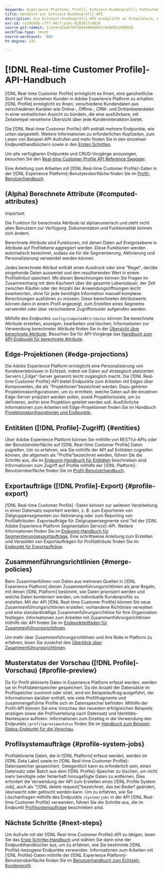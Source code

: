 ```yaml
---
keywords: Experience Platform; Profil; Echtzeit-Kundenprofil; Fehlerbehebung; API; einheitliches Profil; Einheitliches Profil; einheitliches Profil; Profil; rtcp; Profil aktivieren; Profil aktivieren; Profil aktivieren
title: Handbuch zur Echtzeit-Kundenprofil-API
description: Die Echtzeit-Kundenprofil-API ermöglicht es Entwicklern, Profildaten zu untersuchen und mit ihnen zu arbeiten, einschließlich Anzeigen von Profilen, Erstellen und Aktualisieren von Zusammenführungsrichtlinien, Exportieren oder Beispielprofildaten und Löschen von Profildaten, die nicht mehr benötigt werden oder fehlerhaft hinzugefügt wurden. In diesem Handbuch erfahren Sie, wie Sie wichtige Vorgänge mit der API durchführen.
exl-id: ce39b95b-cff7-46cf-a14c-8203017c8826
source-git-commit: 1c2e4cd2b4070f3844a9848b5574e9d5b1688926
workflow-type: tm+mt
source-wordcount: '891'
ht-degree: 22%

---
```


# [!DNL Real-time Customer Profile]-API-Handbuch

[!DNL Real-time Customer Profile] ermöglicht es Ihnen, eine ganzheitliche Sicht auf Ihre einzelnen Kunden in Adobe Experience Platform zu erhalten. [!DNL Profile] ermöglicht es Ihnen, verschiedene Kundendaten aus verschiedenen Kanälen wie Online-, Offline-, CRM- und Drittanbieterdaten in einer einheitlichen Ansicht zu bündeln, die eine ausführbare, mit Zeitstempel versehene Übersicht über jede Kundeninteraktion bietet.

Die [!DNL Real-time Customer Profile]-API enthält mehrere Endpunkte, wie unten dargestellt. Weitere Informationen zu erforderlichen Kopfzeilen, zum Lesen von Beispiel-API-Aufrufen und mehr finden Sie in den einzelnen Endpunkthandbüchern sowie in den [Ersten Schritten](getting-started.md).

Um alle verfügbaren Endpunkte und CRUD-Vorgänge anzuzeigen, besuchen Sie den [Real-time Customer Profile API Reference Swagger](https://www.adobe.io/apis/experienceplatform/home/api-reference.html#!acpdr/swagger-specs/real-time-customer-profile.yaml).

Eine Anleitung zum Arbeiten mit [!DNL Real-time Customer Profile]-Daten in der [!DNL Experience Platform]-Benutzeroberfläche finden Sie im [Profil-Benutzerhandbuch](../ui/user-guide.md).

## (Alpha) Berechnete Attribute {#computed-attributes}

>[!IMPORTANT]
>
>Die Funktion für berechnete Attribute ist alphanumerisch und steht nicht allen Benutzern zur Verfügung. Dokumentation und Funktionalität können sich ändern.

Berechnete Attribute sind Funktionen, mit denen Daten auf Ereignisebene in Attribute auf Profilebene aggregiert werden. Diese Funktionen werden automatisch berechnet, sodass sie für die Segmentierung, Aktivierung und Personalisierung verwendet werden können.

Jedes berechnete Attribut enthält einen Ausdruck oder eine &quot;Regel&quot;, der/die eingehende Daten auswertet und den resultierenden Wert in einem Profilattribut speichert. Mit diesen Berechnungen können Sie Fragen im Zusammenhang mit dem Kaufwert über die gesamte Lebensdauer, der Zeit zwischen Käufen oder der Anzahl der Anwendungsöffnungen leicht beantworten, ohne für jede benötigte Information manuell komplexe Berechnungen ausführen zu müssen. Diese berechneten Attributwerte können dann in einem Profil angezeigt, zum Erstellen eines Segments verwendet oder über verschiedene Zugriffsmuster aufgerufen werden.

Mithilfe des Endpunkts `config/computedAttributes` können Sie berechnete Attribute erstellen, anzeigen, bearbeiten und löschen. Informationen zur Verwendung berechneter Attribute finden Sie in der [Übersicht über berechnete Attribute](../computed-attributes/overview.md). Besuchen Sie für API-Vorgänge das [Handbuch zum API-Endpunkt für berechnete Attribute](../computed-attributes/ca-api.md).

## Edge-Projektionen {#edge-projections}

Die Adobe Experience Platform ermöglicht eine Personalisierung von Kundenerlebnissen in Echtzeit, indem sie Daten auf strategisch platzierten Servern („Edge“-Server genannt) leicht zugänglich macht. Die [!DNL Real-time Customer Profile]-API bietet Endpunkte zum Arbeiten mit Edges über Komponenten, die als &quot;Projektionen&quot;bezeichnet werden. Dazu gehören Projektionskonfigurationen, um zu ermitteln, welche Daten auf die einzelnen Edge-Server projiziert werden sollen, sowie Projektionsziele, um zu definieren, wohin eine Projektion geleitet werden soll. Ausführliche Informationen zum Arbeiten mit Edge-Projektionen finden Sie im Handbuch [Projektionskonfigurationen und Endpunkte ](edge-projections.md).

## Entitäten ([!DNL Profile]-Zugriff) {#entities}

Über Adobe Experience Platform können Sie mithilfe von RESTful-APIs oder der Benutzeroberfläche auf [!DNL Real-time Customer Profile] Daten zugreifen. Um zu erfahren, wie Sie mithilfe der API auf Entitäten zugreifen können, die allgemein als &quot;Profile&quot;bezeichnet werden, führen Sie die Schritte aus, die im [Endpoint-Handbuch für Entitäten](entities.md) beschrieben sind. Informationen zum Zugriff auf Profile mithilfe der [!DNL Platform]-Benutzeroberfläche finden Sie im [Profil-Benutzerhandbuch](../ui/user-guide.md).

## Exportaufträge ([!DNL Profile]-Export) {#profile-export}

[!DNL Real-time Customer Profile] -Daten können zur weiteren Verarbeitung in einen Datensatz exportiert werden, z. B. zum Exportieren von Zielgruppensegmenten zur Aktivierung oder zum Reporting von Profilattributen. Exportaufträge für Zielgruppensegmente sind Teil der [!DNL Adobe Experience Platform Segmentation Service]-API. Weitere Informationen finden Sie im [Endpoint-Handbuch für Segmentierungsexportaufträge](../../profile/api/export-jobs.md). Eine schrittweise Anleitung zum Erstellen und Verwalten von Exportaufträgen für Profilattribute finden Sie im [Endpunkt für Exportaufträge](export-jobs.md).

## Zusammenführungsrichtlinien {#merge-policies}

Beim Zusammenführen von Daten aus mehreren Quellen in [!DNL Experience Platform] dienen Zusammenführungsrichtlinien als jene Regeln, mit denen [!DNL Platform] bestimmt, wie Daten priorisiert werden und welche Daten kombiniert werden, um individuelle Kundenprofile zu erstellen. Mit der API [!DNL Real-time Customer Profile] können Sie neue Zusammenführungsrichtlinien erstellen, vorhandene Richtlinien verwalten und eine standardmäßige Zusammenführungsrichtlinie für Ihre Organisation festlegen. Informationen zum Arbeiten mit Zusammenführungsrichtlinien mithilfe der API finden Sie im [Endpunktleitfaden für Zusammenführungsrichtlinien](merge-policies.md).

Um mehr über Zusammenführungsrichtlinien und ihre Rolle in Platform zu erfahren, lesen Sie zunächst den [Überblick über Zusammenführungsrichtlinien](../merge-policies/overview.md).

## Musterstatus der Vorschau ([!DNL Profile]-Vorschau) {#profile-preview}

Da für Profil aktivierte Daten in Experience Platform erfasst werden, werden sie im Profildatenspeicher gespeichert. Da die Anzahl der Datensätze im Profilspeicher zunimmt oder sinkt, wird ein Beispielauftrag ausgeführt, der Informationen darüber enthält, wie viele Profilfragmente und zusammengeführte Profile sich im Datenspeicher befinden. Mithilfe der Profil-API können Sie eine Vorschau des neuesten erfolgreichen Beispiels anzeigen sowie die Profilverteilung nach Datensatz und Identitäts-Namespace auflisten. Informationen zum Einstieg in die Verwendung des Endpunkts `/profilepreviewstatus` finden Sie im [Handbuch zum Beispiel-Status-Endpunkt für die Vorschau](preview-sample-status.md).

## Profilsystemaufträge {#profile-system-jobs}

Profilaktivierte Daten, die in [!DNL Platform] erfasst werden, werden im [!DNL Data Lake] sowie im [!DNL Real-time Customer Profile]-Datenspeicher gespeichert. Gelegentlich kann es erforderlich sein, einen Datensatz oder Batch aus dem [!DNL Profile]-Speicher zu löschen, um nicht mehr benötigte oder fehlerhaft hinzugefügte Daten zu entfernen. Dies erfordert die Verwendung der API zum Erstellen eines [!DNL Profile System Job], auch als &quot;[!DNL delete request]&quot;bezeichnet, das bei Bedarf geändert, überwacht oder gelöscht werden kann. Um zu erfahren, wie Sie Löschanfragen mithilfe des Endpunkts `/system/jobs` in der API [!DNL Real-time Customer Profile] verwenden, führen Sie die Schritte aus, die im Endpunkt [Profilsystemaufträge](profile-system-jobs.md) beschrieben sind.

## Nächste Schritte {#next-steps}

Um Aufrufe mit der [!DNL Real-time Customer Profile]-API zu tätigen, lesen Sie das [Erste Schritte-Handbuch](getting-started.md) und wählen Sie dann eine der Endpunkthandbücher aus, um zu erfahren, wie Sie bestimmte [!DNL Profile]-bezogene Endpunkte verwenden. Informationen zum Arbeiten mit [!DNL Profile]-Daten mithilfe der [!DNL Experience Platform]-Benutzeroberfläche finden Sie im [Benutzerhandbuch zum Echtzeit-Kundenprofil](../ui/user-guide.md).
